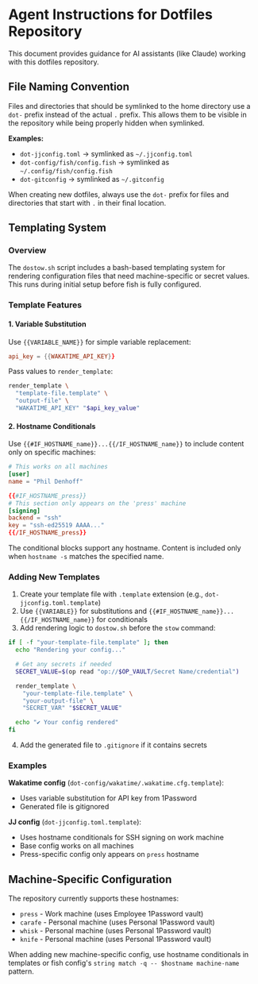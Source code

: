 # Agent Instructions for Dotfiles Repository

This document provides guidance for AI assistants (like Claude) working with this dotfiles repository.

## File Naming Convention

Files and directories that should be symlinked to the home directory use a `dot-` prefix instead of the actual `.` prefix. This allows them to be visible in the repository while being properly hidden when symlinked.

**Examples:**
- `dot-jjconfig.toml` → symlinked as `~/.jjconfig.toml`
- `dot-config/fish/config.fish` → symlinked as `~/.config/fish/config.fish`
- `dot-gitconfig` → symlinked as `~/.gitconfig`

When creating new dotfiles, always use the `dot-` prefix for files and directories that start with `.` in their final location.

## Templating System

### Overview

The `dostow.sh` script includes a bash-based templating system for rendering configuration files that need machine-specific or secret values. This runs during initial setup before fish is fully configured.

### Template Features

#### 1. Variable Substitution

Use `{{VARIABLE_NAME}}` for simple variable replacement:

```toml
api_key = {{WAKATIME_API_KEY}}
```

Pass values to `render_template`:
```bash
render_template \
  "template-file.template" \
  "output-file" \
  "WAKATIME_API_KEY" "$api_key_value"
```

#### 2. Hostname Conditionals

Use `{{#IF_HOSTNAME_name}}...{{/IF_HOSTNAME_name}}` to include content only on specific machines:

```toml
# This works on all machines
[user]
name = "Phil Denhoff"

{{#IF_HOSTNAME_press}}
# This section only appears on the 'press' machine
[signing]
backend = "ssh"
key = "ssh-ed25519 AAAA..."
{{/IF_HOSTNAME_press}}
```

The conditional blocks support any hostname. Content is included only when `hostname -s` matches the specified name.

### Adding New Templates

1. Create your template file with `.template` extension (e.g., `dot-jjconfig.toml.template`)
2. Use `{{VARIABLE}}` for substitutions and `{{#IF_HOSTNAME_name}}...{{/IF_HOSTNAME_name}}` for conditionals
3. Add rendering logic to `dostow.sh` before the `stow` command:

```bash
if [ -f "your-template-file.template" ]; then
  echo "Rendering your config..."

  # Get any secrets if needed
  SECRET_VALUE=$(op read "op://$OP_VAULT/Secret Name/credential")

  render_template \
    "your-template-file.template" \
    "your-output-file" \
    "SECRET_VAR" "$SECRET_VALUE"

  echo "✔︎ Your config rendered"
fi
```

4. Add the generated file to `.gitignore` if it contains secrets

### Examples

**Wakatime config** (`dot-config/wakatime/.wakatime.cfg.template`):
- Uses variable substitution for API key from 1Password
- Generated file is gitignored

**JJ config** (`dot-jjconfig.toml.template`):
- Uses hostname conditionals for SSH signing on work machine
- Base config works on all machines
- Press-specific config only appears on `press` hostname

## Machine-Specific Configuration

The repository currently supports these hostnames:
- `press` - Work machine (uses Employee 1Password vault)
- `carafe` - Personal machine (uses Personal 1Password vault)
- `whisk` - Personal machine (uses Personal 1Password vault)
- `knife` - Personal machine (uses Personal 1Password vault)

When adding new machine-specific config, use hostname conditionals in templates or fish config's `string match -q -- $hostname machine-name` pattern.
